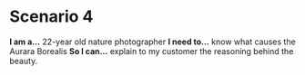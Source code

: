 # Scenario 4

**I am a…** 22-year old nature photographer
**I need to…** know what causes the Aurara Borealis
**So I can…** explain to my customer the reasoning behind the beauty.
